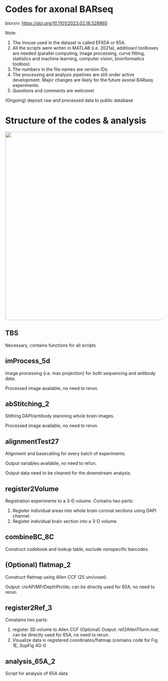 # Codes for axonal BARseq

biorxiv: https://doi.org/10.1101/2023.02.18.528865

Note:   
  1. The mouse used in the dataset is called EF65A or 65A.
  2. All the scripts were writen in MATLAB (i.e. 2021a), additioanl toolboxes are needed (parallel computing, image processing, curve fitting, statistics and machine learning, computer vision, bioinformatics toolbox).
  3. The numbers in the file names are version IDs. 
  4. The processing and analysis pipelines are still under active development. Major changes are likely for the future axonal BARseq experiments.
  5. Questions and comments are welcome! 
  
  (Ongoing) deposit raw and processed data to public database


# Structure of the codes & analysis
<img src='https://user-images.githubusercontent.com/60980561/167521108-25124b75-708b-4e21-b69b-089ad1110f1b.png' width='600'>


## TBS
Necessary, contains functions for all scripts


## imProcess_5d
Image processing (i.e. max projection) for both sequencing and antibody data.

Processed image available, no need to rerun.


## abStitching_2
Stithing DAPI/antibody stanining whole brain images.

Processed image available, no need to rerun.


## alignmentTest27
Alignment and basecalling for every batch of experiments. 

Output variables available, no need to refun.

Output data need to be cleaned for the downstream analysis.


## register2Volume

Registration experiments to a 3-D volume.
Contains two parts:
  1. Register individual areas into whole brain coronal sections using DAPI channel.
  2. Register individual brain section into a 3-D volume.


## combineBC_8C
Construct codebook and lookup table, exclude nonspecific barcodes.


## (Optional) flatmap_2
Construct flatmap using Allen CCF (25 um/voxel).

Output: ctxAP/MP/DepthPrctile; can be directly used for 65A, no need to rerun.

## register2Ref_3
Conatains two parts:
  1. register 3D volume to Allen CCF (Optional)
       Output: ref2AllenTform.mat; can be directly used for 65A, no need to rerun.
  2. Visualize data in registered coordinates/flatmap (contains code for Fig 1E, SupFig 4G-I)
       
## analysis_65A_2
Script for analysis of 65A data
